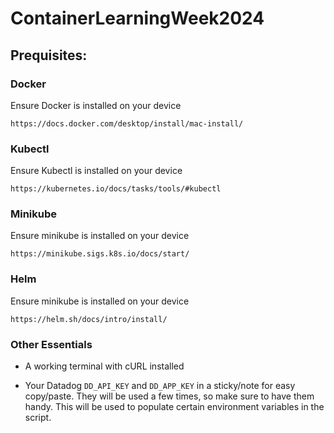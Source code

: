 # ContainerLearningWeek2024

## Prequisites:

### Docker

Ensure Docker is installed on your device
```
https://docs.docker.com/desktop/install/mac-install/
```

### Kubectl

Ensure Kubectl is installed on your device
```
https://kubernetes.io/docs/tasks/tools/#kubectl
```

### Minikube

Ensure minikube is installed on your device
```
https://minikube.sigs.k8s.io/docs/start/
```

### Helm

Ensure minikube is installed on your device
```
https://helm.sh/docs/intro/install/
```

### Other Essentials

- A working terminal with cURL installed

- Your Datadog `DD_API_KEY` and `DD_APP_KEY` in a sticky/note for easy copy/paste. They will be used a few times, so make sure to have them handy. This will be used to populate certain environment variables in the script.
